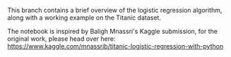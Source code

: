 This branch contains a brief overview of the logistic regression algorithm, along with a working example on the Titanic dataset.

The notebook is inspired by Baligh Mnassri's Kaggle submission, for the original work, please head over here:
https://www.kaggle.com/mnassrib/titanic-logistic-regression-with-python
